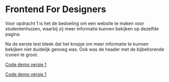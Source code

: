 # Frontend For Designers

Voor opdracht 1 is het de bedoeling om een website te maken voor studentenhuizen, waarbij zij meer informatie kunnen bekijken op dezelfde pagina.

Na de eerste test bleek dat het knopje om meer informatie te kunnen bekijken niet duidelijk genoeg was. Ook was de header met de bijbehorende iconen te groot.

[Code demo versie 1](FFDweek1/v1/html1)

[Code demo versie 1](FFDweek1/v2/html2)

